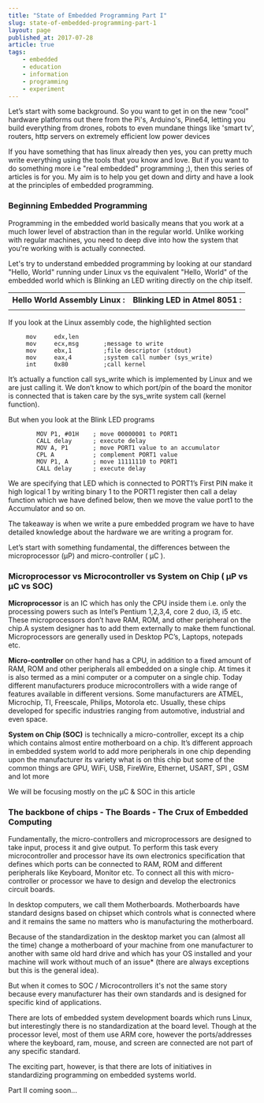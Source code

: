 ```yaml
---
title: "State of Embedded Programming Part I"
slug: state-of-embedded-programming-part-1
layout: page
published_at: 2017-07-28
article: true
tags:
    - embedded
    - education
    - information
    - programming
    - experiment
---
```


Let’s start with some background. So you want to get in on the new “cool” hardware platforms out there from the Pi's, Arduino's, Pine64, letting you build everything from drones, robots to even mundane things like 'smart tv', routers, http servers on extremely efficient low power devices

If you have something that has linux already then yes, you can pretty much write everything using the tools that you know and love. But if you want to do something more i.e "real embedded" programming ;), then this series of articles is for you. My aim is to help you get down and dirty and have a look at the principles of embedded programming.

### Beginning Embedded Programming

Programming in the embedded world basically means that you work at a much lower level of abstraction than in the regular world. Unlike working with regular machines, you need to deep dive into how the system that you're working with is actually connected. 

Let's try to understand embedded programming by looking at our standard "Hello, World" running under Linux vs the equivalent "Hello, World" of the embedded world which is Blinking an LED writing directly on the chip itself.


<table class="table table-bordered table-responsive">
<tr>
    <th>Hello World Assembly Linux :</th>
    <th>Blinking LED in Atmel 8051 :</th>
</tr>
<tr>
    <td>
        <script src="https://gist.github.com/zeroth/fce61d64485043ae40950398d2a6b2cf.js?file=hello_world.S"></script>
    </td>
    <td>
        <script src="https://gist.github.com/zeroth/fce61d64485043ae40950398d2a6b2cf.js?file=hello_world_at8051.S"></script>
    </td>
</tr>
</table>           

If you look at the Linux assembly code, the highlighted section

```
     mov     edx,len                            
     mov     ecx,msg       ;message to write
     mov     ebx,1         ;file descriptor (stdout)
     mov     eax,4         ;system call number (sys_write)
     int     0x80          ;call kernel
```
It’s actually a function call sys_write which is implemented by Linux and we are just calling it. We don’t know to which port/pin of the board the monitor is connected that is taken care by the sys_write system call (kernel function).

But when you look at the Blink LED programs

```
        MOV P1, #01H    ; move 00000001 to PORT1
        CALL delay      ; execute delay
        MOV A, P1       ; move PORT1 value to an accumulator
        CPL A           ; complement PORT1 value
        MOV P1, A       ; move 11111110 to PORT1
        CALL delay      ; execute delay
```
We are specifying that LED which is connected to PORT1’s  First PIN make it high logical 1 by writing binary 1 to the PORT1 register  then call a delay function which we have defined below,
then we move the value port1 to the Accumulator and so on. 

The takeaway is when we write a pure embedded program we have to have detailed knowledge about the hardware we are writing a program for.

Let’s start with something fundamental, the differences between the microprocessor (μP) and micro-controller ( μC ). 

### Microprocessor vs Microcontroller vs System on Chip ( μP vs μC vs SOC)

**Microprocessor** is an IC which has only the CPU inside them i.e. only the processing powers such as Intel’s Pentium 1,2,3,4, core 2 duo, i3, i5 etc. These microprocessors don’t have RAM, ROM, and other peripheral on the chip.A system designer has to add them externally to make them functional. Microprocessors are generally used in Desktop PC’s, Laptops, notepads etc.
 
**Micro-controller** on other hand has a CPU, in addition to a fixed amount of RAM, ROM and other peripherals all embedded on a single chip. At times it is also termed as a mini computer or a computer on a single chip. Today different manufacturers produce microcontrollers with a wide range of features available in different versions. Some manufacturers are ATMEL, Microchip, TI, Freescale, Philips, Motorola etc. Usually, these chips developed for specific industries ranging from automotive, industrial and even space.

**System on Chip (SOC)**  is technically a micro-controller, except its a chip which contains almost entire motherboard on a chip. It’s different approach in embedded system world to add more peripherals in one chip depending upon the manufacturer its variety what is on this chip but some of the common things are GPU, WiFi, USB, FireWire, Ethernet, USART, SPI , GSM and lot more 

We will be focusing mostly on the μC & SOC in this article

### The backbone of chips - The Boards - The Crux of Embedded Computing

Fundamentally, the micro-controllers and microprocessors are designed to take input, process it and give output. To perform this task every microcontroller and processor have its own electronics specification that defines which ports can be connected to RAM, ROM and different peripherals like Keyboard, Monitor etc.  To connect all this with micro-controller or processor we have to design and develop the electronics circuit boards. 

In desktop computers, we call them Motherboards. Motherboards have standard designs based on chipset which controls what is connected where and it remains the same no matters who is manufacturing the motherboard. 

Because of the standardization in the desktop market you can (almost all the time) change a motherboard of your machine from one manufacturer to another with same old hard drive and which has your OS installed and your machine will work without much of an issue* (there are always exceptions but this is the general idea). 

But when it comes to SOC / Microcontrollers it's not the same story because every manufacturer has their own standards and is designed for specific kind of applications.

There are lots of embedded system development boards which runs Linux, but interestingly there is no standardization at the board level. Though at the processor level, most of them use ARM core, however the ports/addresses where the keyboard, ram, mouse, and screen are connected are not part of any specific standard.

The exciting part, however, is that there are lots of initiatives in standardizing programming on embedded systems world. 

Part II coming soon...